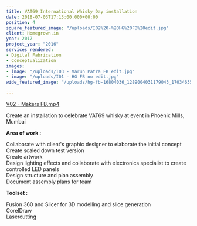 ```yaml
---
title: VAT69 International Whisky Day installation
date: 2018-07-03T17:13:00.000+00:00
position: 4
square_featured_image: "/uploads/I02%20-%20HG%20FB%20edit.jpg"
client: Homegrown.in
year: 2017
project_year: "2016"
services_rendered:
- Digital Fabrication
- Conceptualization
images:
- image: "/uploads/I03 - Varun Patra FB edit.jpg"
- image: "/uploads/I01 - HG FB no edit.jpg"
wide_featured_image: "/uploads/hg-fb-16804036_1289004031179043_170346350033718194_o.jpg"

---
```

[V02 - Makers FB.mp4](/uploads/V02%20-%20Makers%20FB.mp4) 

Create an installation to celebrate VAT69 whisky at event in Phoenix Mills, Mumbai

**Area of work :**

Collaborate with client's graphic designer to elaborate the initial concept   
Create scaled down test version   
Create artwork   
Design lighting effects and collaborate with electronics specialist to create controlled LED panels   
Design structure and plan assembly   
Document assembly plans for team

**Toolset :**

Fusion 360 and Slicer for 3D modelling and slice generation  
CorelDraw  
Lasercutting